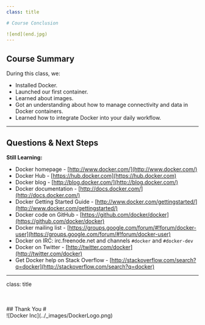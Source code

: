 ```yaml
---
class: title

# Course Conclusion

![end](end.jpg)
---
```

## Course Summary #

During this class, we:

* Installed Docker.
* Launched our first container.
* Learned about images.
* Got an understanding about how to manage connectivity and data in
  Docker containers.
* Learned how to integrate Docker into your daily workflow.

---
## Questions & Next Steps #

**Still Learning:**

* Docker homepage - [http://www.docker.com/](http://www.docker.com/)
* Docker Hub - [https://hub.docker.com](https://hub.docker.com)
* Docker blog - [http://blog.docker.com/](http://blog.docker.com/)
* Docker documentation - [http://docs.docker.com/](http://docs.docker.com/)
* Docker Getting Started Guide - [http://www.docker.com/gettingstarted/](http://www.docker.com/gettingstarted/)
* Docker code on GitHub - [https://github.com/docker/docker](https://github.com/docker/docker)
* Docker mailing list - [https://groups.google.com/forum/#!forum/docker-user](https://groups.google.com/forum/#!forum/docker-user)
* Docker on IRC: irc.freenode.net and channels `#docker` and `#docker-dev`
* Docker on Twitter - [http://twitter.com/docker](http://twitter.com/docker)
* Get Docker help on Stack Overflow - [http://stackoverflow.com/search?q=docker](http://stackoverflow.com/search?q=docker)

---
class: title

<br>
<br>
## Thank You #
<br>
![Docker Inc](../_images/DockerLogo.png) 
